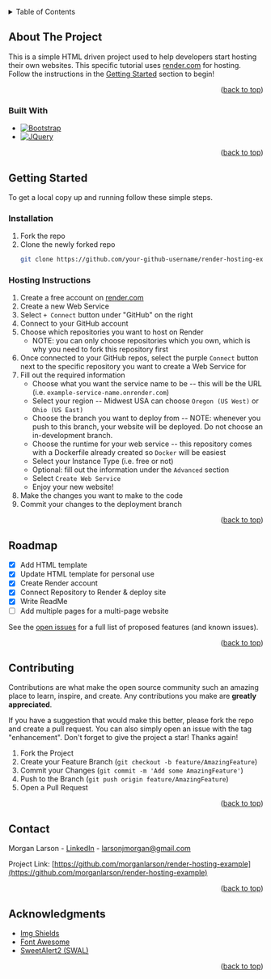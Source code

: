 <!-- Improved compatibility of back to top link: See: https://github.com/othneildrew/Best-README-Template/pull/73 -->
<a name="readme-top"></a>
<!--
*** Thanks for checking out the Best-README-Template. If you have a suggestion
*** that would make this better, please fork the repo and create a pull request
*** or simply open an issue with the tag "enhancement".
*** Don't forget to give the project a star!
*** Thanks again! Now go create something AMAZING! :D
-->



<!-- PROJECT SHIELDS -->
<!--
*** I'm using markdown "reference style" links for readability.
*** Reference links are enclosed in brackets [ ] instead of parentheses ( ).
*** See the bottom of this document for the declaration of the reference variables
*** for contributors-url, forks-url, etc. This is an optional, concise syntax you may use.
*** https://www.markdownguide.org/basic-syntax/#reference-style-links
-->

<!--
[![Contributors][contributors-shield]][contributors-url]
[![Forks][forks-shield]][forks-url]
[![Stargazers][stars-shield]][stars-url]
[![Issues][issues-shield]][issues-url]

[![MIT License][license-shield]][license-url]
[![LinkedIn][linkedin-shield]][linkedin-url]
-->



<!-- TABLE OF CONTENTS -->
<details>
  <summary>Table of Contents</summary>
  <ol>
    <li>
      <a href="#about-the-project">About The Project</a>
      <ul>
        <li><a href="#built-with">Built With</a></li>
      </ul>
    </li>
    <li>
      <a href="#getting-started">Getting Started</a>
      <ul>
        <li><a href="#prerequisites">Prerequisites</a></li>
        <li><a href="#installation">Installation</a></li>
      </ul>
    </li>
<!--     <li><a href="#usage">Usage</a></li> -->
    <li><a href="#roadmap">Roadmap</a></li>
    <li><a href="#contributing">Contributing</a></li>
<!--     <li><a href="#license">License</a></li> -->
    <li><a href="#contact">Contact</a></li>
    <li><a href="#acknowledgments">Acknowledgments</a></li>
  </ol>
</details>



<!-- ABOUT THE PROJECT -->
## About The Project

This is a simple HTML driven project used to help developers start hosting their own websites. This specific tutorial uses [render.com](https://render.com/) for hosting. Follow the instructions in the <a href="#getting-started">Getting Started</a> section to begin!

<p align="right">(<a href="#readme-top">back to top</a>)</p>



### Built With

<!--
*** [![Next][Next.js]][Next-url]
*** [![React][React.js]][React-url]
*** [![Vue][Vue.js]][Vue-url]
*** [![Angular][Angular.io]][Angular-url]
*** [![Svelte][Svelte.dev]][Svelte-url]
*** [![Laravel][Laravel.com]][Laravel-url]
-->
* [![Bootstrap][Bootstrap.com]][Bootstrap-url]
* [![JQuery][JQuery.com]][JQuery-url]

<p align="right">(<a href="#readme-top">back to top</a>)</p>



<!-- GETTING STARTED -->
## Getting Started

To get a local copy up and running follow these simple steps.

<!--
*** ### Prerequisites

*** This is an example of how to list things you need to use the software and how to install them.
*** * npm
***  ```sh
***  npm install npm@latest -g
***  ```
-->

### Installation
1. Fork the repo
2. Clone the newly forked repo
   ```sh
   git clone https://github.com/your-github-username/render-hosting-example.git
   ```

### Hosting Instructions
1. Create a free account on [render.com](https://render.com/)
2. Create a new Web Service
3. Select ``+ Connect`` button under "GitHub" on the right
4. Connect to your GitHub account
5. Choose which repositories you want to host on Render
     * NOTE: you can only choose repositories which you own, which is why you need to fork this repository first
7. Once connected to your GitHub repos, select the purple ``Connect`` button next to the specific repository you want to create a Web Service for
8. Fill out the required information
     * Choose what you want the service name to be -- this will be the URL (i.e. ``example-service-name.onrender.com``)
     * Select your region -- Midwest USA can choose ``Oregon (US West)`` or ``Ohio (US East)``
     * Choose the branch you want to deploy from -- NOTE: whenever you push to this branch, your website will be deployed. Do not choose an in-development branch.
     * Choose the runtime for your web service -- this repository comes with a Dockerfile already created so ``Docker`` will be easiest
     * Select your Instance Type (i.e. free or not)
     * Optional: fill out the information under the ``Advanced`` section
     * Select ``Create Web Service``
     * Enjoy your new website!
9. Make the changes you want to make to the code
10. Commit your changes to the deployment branch


<p align="right">(<a href="#readme-top">back to top</a>)</p>



<!-- ROADMAP -->
## Roadmap

- [x] Add HTML template
- [x] Update HTML template for personal use
- [x] Create Render account
- [x] Connect Repository to Render & deploy site
- [x] Write ReadMe
- [ ] Add multiple pages for a multi-page website

See the [open issues](https://github.com/morganlarson/render-hosting-example/issues) for a full list of proposed features (and known issues).

<p align="right">(<a href="#readme-top">back to top</a>)</p>



<!-- CONTRIBUTING -->
## Contributing

Contributions are what make the open source community such an amazing place to learn, inspire, and create. Any contributions you make are **greatly appreciated**.

If you have a suggestion that would make this better, please fork the repo and create a pull request. You can also simply open an issue with the tag "enhancement".
Don't forget to give the project a star! Thanks again!

1. Fork the Project
2. Create your Feature Branch (`git checkout -b feature/AmazingFeature`)
3. Commit your Changes (`git commit -m 'Add some AmazingFeature'`)
4. Push to the Branch (`git push origin feature/AmazingFeature`)
5. Open a Pull Request

<p align="right">(<a href="#readme-top">back to top</a>)</p>



<!-- CONTACT -->
## Contact

Morgan Larson - [LinkedIn](https://www.linkedin.com/in/morgan-j-larson/) - larsonjmorgan@gmail.com

Project Link: [https://github.com/morganlarson/render-hosting-example](https://github.com/morganlarson/render-hosting-example)

<p align="right">(<a href="#readme-top">back to top</a>)</p>



<!-- ACKNOWLEDGMENTS -->
## Acknowledgments
<!--
* [Choose an Open Source License](https://choosealicense.com)
* [GitHub Emoji Cheat Sheet](https://www.webpagefx.com/tools/emoji-cheat-sheet)
* [Malven's Flexbox Cheatsheet](https://flexbox.malven.co/)
* [Malven's Grid Cheatsheet](https://grid.malven.co/)
-->
* [Img Shields](https://shields.io)
* [Font Awesome](https://fontawesome.com)
* [SweetAlert2 (SWAL)](https://sweetalert2.github.io/)

<p align="right">(<a href="#readme-top">back to top</a>)</p>



<!-- MARKDOWN LINKS & IMAGES -->
<!-- https://www.markdownguide.org/basic-syntax/#reference-style-links -->
[contributors-shield]: https://img.shields.io/github/contributors/othneildrew/Best-README-Template.svg?style=for-the-badge
[contributors-url]: https://github.com/morganlarson/render-hosting-example/graphs/contributors
[forks-shield]: https://img.shields.io/github/forks/othneildrew/Best-README-Template.svg?style=for-the-badge
[forks-url]: https://github.com/morganlarson/render-hosting-example/network/members
[stars-shield]: https://img.shields.io/github/stars/othneildrew/Best-README-Template.svg?style=for-the-badge
[stars-url]: https://github.com/morganlarson/render-hosting-example/stargazers
[issues-shield]: https://img.shields.io/github/issues/othneildrew/Best-README-Template.svg?style=for-the-badge
[issues-url]: https://github.com/morganlarson/render-hosting-example/issues
[license-shield]: https://img.shields.io/github/license/othneildrew/Best-README-Template.svg?style=for-the-badge
[license-url]: https://github.com/othneildrew/Best-README-Template/blob/master/LICENSE.txt
[linkedin-shield]: https://img.shields.io/badge/-LinkedIn-black.svg?style=for-the-badge&logo=linkedin&colorB=555
[linkedin-url]: https://www.linkedin.com/in/morgan-j-larson/
[product-screenshot]: images/screenshot.png
[SWAL.com]: https://img.shields.io/badge/SweetAlert2-purple?style=for-the-badge
[SWAL-url]: https://sweetalert2.github.io/
[Bootstrap.com]: https://img.shields.io/badge/Bootstrap-563D7C?style=for-the-badge&logo=bootstrap&logoColor=white
[Bootstrap-url]: https://getbootstrap.com
[JQuery.com]: https://img.shields.io/badge/jQuery-0769AD?style=for-the-badge&logo=jquery&logoColor=white
[JQuery-url]: https://jquery.com 
